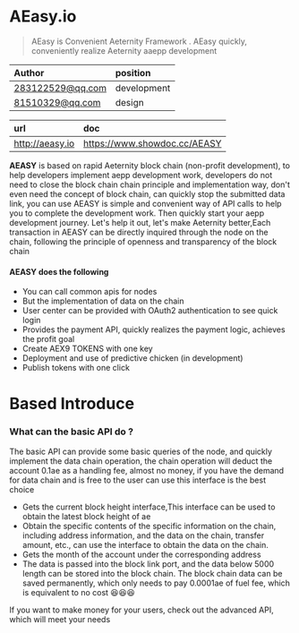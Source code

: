 # AEasy.io

> AEasy is Convenient Aeternity Framework . AEasy quickly, conveniently realize Aeternity aaepp development



|Author|position|
|:----    |:---  
|283122529@qq.com|development|
|81510329@qq.com |design|

|url|doc|
 |:---   |:---   |
|http://aeasy.io  | https://www.showdoc.cc/AEASY |


**AEASY**  is based on rapid Aeternity block chain (non-profit development), to help developers implement aepp development work, developers do not need to close the block chain chain principle and implementation way, don't even need the concept of block chain, can quickly stop the submitted data link, you can use AEASY is simple and convenient way of API calls to help you to complete the development work. Then quickly start your aepp development journey. Let's help it out, let's make Aeternity better,Each transaction in AEASY can be directly inquired through the node on the chain, following the principle of openness and transparency of the block chain

####     **AEASY** does the following
- You can call common apis for nodes
- But the implementation of data on the chain
- User center can be provided with OAuth2 authentication to see quick login
- Provides the payment API, quickly realizes the payment logic, achieves the profit goal
- Create AEX9 TOKENS with one key
- Deployment and use of predictive chicken (in development)
- Publish tokens with one click



# Based Introduce

### What can the basic API do ?

The basic API can provide some basic queries of the node, and quickly implement the data chain operation, the chain operation will deduct the account 0.1ae as a handling fee, almost no money, if you have the demand for data chain and is free to the user can use this interface is the best choice

- Gets the current block height interface,This interface can be used to obtain the latest block height of ae
- Obtain the specific contents of the specific information on the chain, including address information, and the data on the chain, transfer amount, etc., can use the interface to obtain the data on the chain.
- Gets the month of the account under the corresponding address
- The data is passed into the block link port, and the data below 5000 length can be stored into the block chain. The block chain data can be saved permanently, which only needs to pay 0.0001ae of fuel fee, which is equivalent to no cost 😆😆😆

If you want to make money for your users, check out the advanced API, which will meet your needs
